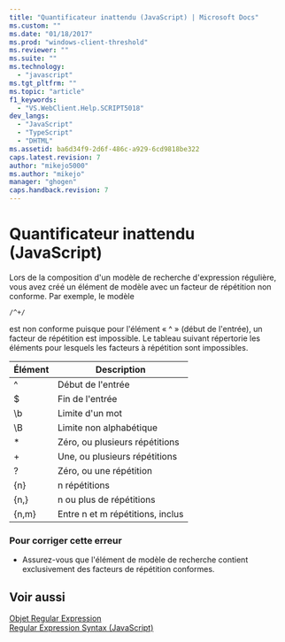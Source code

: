 ```yaml
---
title: "Quantificateur inattendu (JavaScript) | Microsoft Docs"
ms.custom: ""
ms.date: "01/18/2017"
ms.prod: "windows-client-threshold"
ms.reviewer: ""
ms.suite: ""
ms.technology: 
  - "javascript"
ms.tgt_pltfrm: ""
ms.topic: "article"
f1_keywords: 
  - "VS.WebClient.Help.SCRIPT5018"
dev_langs: 
  - "JavaScript"
  - "TypeScript"
  - "DHTML"
ms.assetid: ba6d34f9-2d6f-486c-a929-6cd9818be322
caps.latest.revision: 7
author: "mikejo5000"
ms.author: "mikejo"
manager: "ghogen"
caps.handback.revision: 7
---
```

# Quantificateur inattendu (JavaScript)
Lors de la composition d'un modèle de recherche d'expression régulière, vous avez créé un élément de modèle avec un facteur de répétition non conforme.  Par exemple, le modèle  
  
```  
/^+/  
```  
  
 est non conforme puisque pour l'élément « ^ » \(début de l'entrée\), un facteur de répétition est impossible.  Le tableau suivant répertorie les éléments pour lesquels les facteurs à répétition sont impossibles.  
  
|Élément|Description|  
|-------------|-----------------|  
|^|Début de l'entrée|  
|$|Fin de l'entrée|  
|\\b|Limite d'un mot|  
|\\B|Limite non alphabétique|  
|\*|Zéro, ou plusieurs répétitions|  
|\+|Une, ou plusieurs répétitions|  
|?|Zéro, ou une répétition|  
|{n}|n répétitions|  
|{n,}|n ou plus de répétitions|  
|{n,m}|Entre n et m répétitions, inclus|  
  
### Pour corriger cette erreur  
  
-   Assurez\-vous que l'élément de modèle de recherche contient exclusivement des facteurs de répétition conformes.  
  
## Voir aussi  
 [Objet Regular Expression](../../javascript/reference/regular-expression-object-javascript.md)   
 [Regular Expression Syntax \(JavaScript\)](http://msdn.microsoft.com/fr-fr/ab0766e1-7037-45ed-aa23-706f58358c0e)